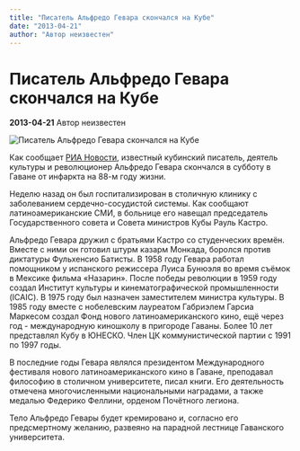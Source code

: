 ```yaml
---
title: "Писатель Альфредо Гевара скончался на Кубе"
date: "2013-04-21"
author: "Автор неизвестен"
---
```


# Писатель Альфредо Гевара скончался на Кубе

**2013-04-21** Автор неизвестен

![Писатель Альфредо Гевара скончался на Кубе](http://image.newsru.com/pict/id/1557321_20130420141249.gif)

Как сообщает [РИА Новости](http://ria.ru/#13664915637474&message=resize&relto=login&action=removeClass&value=registration), известный кубинский писатель, деятель культуры и революционер Альфредо Гевара скончался в субботу в Гаване от инфаркта на 88-м году жизни.

Неделю назад он был госпитализирован в столичную клинику с заболеванием сердечно-сосудистой системы. Как сообщают латиноамериканские СМИ, в больнице его навещал председатель Государственного совета и Совета министров Кубы Рауль Кастро.

Альфредо Гевара дружил с братьями Кастро со студенческих времён. Вместе с ними он готовил штурм казарм Монкада, боролся против диктатуры Фульхенсио Батисты. В 1958 году Гевара работал помощником у испанского режиссера Луиса Бунюэля во время съёмок в Мексике фильма «Назарин». После победы революции в 1959 году создал Институт культуры и кинематографической промышленности (ICAIC). В 1975 году был назначен заместителем министра культуры. В 1985 году вместе с нобелевским лауреатом Габриэлем Гарсиа Маркесом создал Фонд нового латиноамериканского кино, ещё через год - международную киношколу в пригороде Гаваны. Более 10 лет представлял Кубу в ЮНЕСКО. Член ЦК коммунистической партии с 1991 по 1997 годы.

В последние годы Гевара являлся президентом Международного фестиваля нового латиноамериканского кино в Гаване, преподавал философию в столичном университете, писал книги. Его деятельность отмечена многочисленными национальными наградами, а также медалью Федерико Феллини, орденом Почётного легиона.

Тело Альфредо Гевары будет кремировано и, согласно его предсмертному желанию, развеяно на парадной лестнице Гаванского университета.